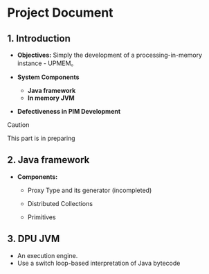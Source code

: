 # Project Document

## 1. Introduction

+ **Objectives:** Simply the development of a processing-in-memory instance - UPMEM。
+ **System Components**
  + **Java framework**
  + **In memory JVM**

+ **Defectiveness in PIM Development**

> [!CAUTION]
>
> This part is in preparing



## 2.  **Java framework**

+ **Components:**

  + Proxy Type and its generator (incompleted)

  + Distributed Collections
  + Primitives



## 3.  **DPU JVM**

+ An execution engine.
+ Use a switch loop-based interpretation of Java bytecode



